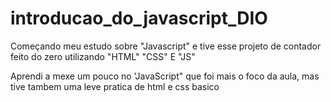 # introducao_do_javascript_DIO
Começando meu estudo sobre "Javascript" e tive esse projeto de contador feito do zero utilizando "HTML" "CSS" E "JS" 

Aprendi a mexe um pouco no 'JavaScript" que foi mais o foco da aula, mas tive tambem uma leve pratica de html e css basico 
